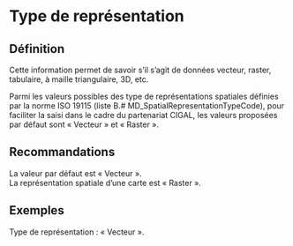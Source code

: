 <!-- Begin @dataSpatialrePresentationType.md -->

# Type de représentation

## Définition

Cette information permet de savoir s’il s’agit de données vecteur, raster, tabulaire, à maille triangulaire, 3D, etc.

Parmi les valeurs possibles des type de représentations spatiales définies par la norme ISO 19115 (liste B.# MD_SpatialRepresentationTypeCode), pour faciliter la saisi dans le cadre du partenariat CIGAL, les valeurs proposées par défaut sont « Vecteur » et « Raster ».

## Recommandations

La valeur par défaut est « Vecteur ».  
La représentation spatiale d’une carte est « Raster ».

## Exemples

Type de représentation : « Vecteur ».

<!-- End @dataSpatialrePresentationType.md -->
